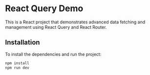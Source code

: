 # React Query Demo

This is a React project that demonstrates advanced data fetching and management using React Query and React Router.

## Installation

To install the dependencies and run the project:

```bash
npm install
npm run dev

```

